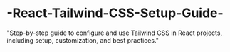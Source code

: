 # -React-Tailwind-CSS-Setup-Guide-
"Step-by-step guide to configure and use Tailwind CSS in React projects, including setup, customization, and best practices."
